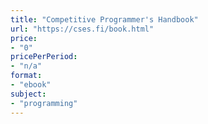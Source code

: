 ```yaml
---
title: "Competitive Programmer's Handbook"
url: "https://cses.fi/book.html"
price: 
- "0"
pricePerPeriod: 
- "n/a"
format: 
- "ebook"
subject: 
- "programming"
---
```


